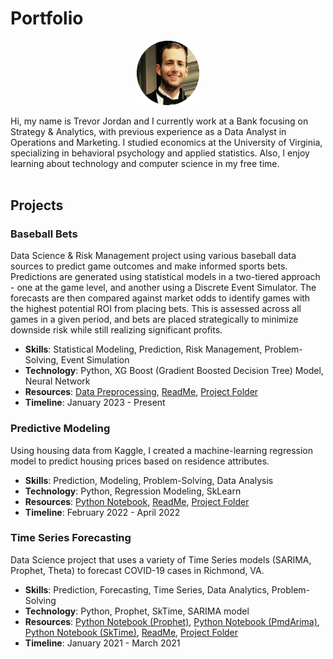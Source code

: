 # Portfolio
<p align="center"><img src="./assets/profile_pic.png" alt="profile_pic" width="100"/></p>

Hi, my name is Trevor Jordan and I currently work at a Bank focusing on Strategy & Analytics, with previous experience as a Data Analyst in Operations and Marketing. I studied economics at the University of Virginia, specializing in behavioral psychology and applied statistics. Also, I enjoy learning about technology and computer science in my free time.
<br><br>

## Projects

### Baseball Bets
Data Science & Risk Management project using various baseball data sources to predict game outcomes and make informed sports bets. Predictions are generated using statistical models in a two-tiered approach - one at the game level, and another using a Discrete Event Simulator. The forecasts are then compared against market odds to identify games with the highest potential ROI from placing bets. This is assessed across all games in a given period, and bets are placed strategically to minimize downside risk while still realizing significant profits.
- **Skills**: Statistical Modeling, Prediction, Risk Management, Problem-Solving, Event Simulation
- **Technology**: Python, XG Boost (Gradient Boosted Decision Tree) Model, Neural Network
- **Resources**: [Data Preprocessing](./projects/baseball/preprocess.ipynb), [ReadMe](./projects/baseball/README.md), [Project Folder](./projects/baseball)
- **Timeline**: January 2023 - Present

### Predictive Modeling
Using housing data from Kaggle, I created a machine-learning regression model to predict housing prices based on residence attributes.
- **Skills**: Prediction, Modeling, Problem-Solving, Data Analysis
- **Technology**: Python, Regression Modeling, SkLearn
- **Resources**: [Python Notebook](./projects/housing/blob/main/main.ipynb), [ReadMe](./projects/housing/README.md), [Project Folder](./projects/housing)
- **Timeline**: February 2022 - April 2022

### Time Series Forecasting
Data Science project that uses a variety of Time Series models (SARIMA, Prophet, Theta) to forecast COVID-19 cases in Richmond, VA.
- **Skills**: Prediction, Forecasting, Time Series, Data Analytics, Problem-Solving
- **Technology**: Python, Prophet, SkTime, SARIMA model
- **Resources**: [Python Notebook (Prophet)](./projects/covid19/prophet.ipynb), [Python Notebook (PmdArima)](./projects/covid19/pmdarima.ipynb), [Python Notebook (SkTime)](./projects/covid19/sktime.ipynb), [ReadMe](./projects/covid19/README.md), [Project Folder](./projects/covid19)
- **Timeline**: January 2021 - March 2021
